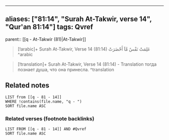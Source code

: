 
---
aliases: ["81:14", "Surah At-Takwir, verse 14", "Qur'an 81:14"]
tags: Qvref
---

parent:: [[q - At-Takwir (81)|At-Takwir]]

> [!arabic]+ Surah At-Takwir, Verse 14 (81:14)
> <span class="quran-arabic">عَلِمَتْ نَفْسٌ مَّآ أَحْضَرَتْ</span>
^arabic

> [!translation]+ Surah At-Takwir, Verse 14 (81:14) - Translation
> тогда познает душа, что она принесла.
^translation



## Related notes
```dataview
LIST from [[q - 81 - 14]]
WHERE !contains(file.name, "q - ")
SORT file.name ASC
```

### Related verses (footnote backlinks)
```dataview
LIST FROM [[q - 81 - 14]] AND #Qvref
SORT file.name ASC
```

